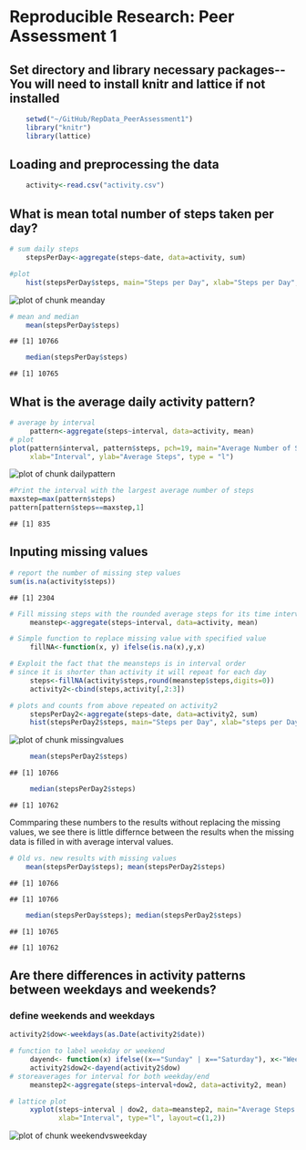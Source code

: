 # Reproducible Research: Peer Assessment 1
## Set directory and library necessary packages--  You will need to install knitr and lattice if not installed

```r
    setwd("~/GitHub/RepData_PeerAssessment1")
    library("knitr")
    library(lattice) 
```

## Loading and preprocessing the data

```r
    activity<-read.csv("activity.csv")
```


## What is mean total number of steps taken per day?

```r
# sum daily steps
    stepsPerDay<-aggregate(steps~date, data=activity, sum)

#plot
    hist(stepsPerDay$steps, main="Steps per Day", xlab="Steps per Day", col="lightgreen")
```

![plot of chunk meanday](figure/meanday.png) 

```r
# mean and median
    mean(stepsPerDay$steps)
```

```
## [1] 10766
```

```r
    median(stepsPerDay$steps)
```

```
## [1] 10765
```

## What is the average daily activity pattern?

```r
# average by interval
     pattern<-aggregate(steps~interval, data=activity, mean) 
# plot
plot(pattern$interval, pattern$steps, pch=19, main="Average Number of Steps Taken", 
     xlab="Interval", ylab="Average Steps", type = "l")
```

![plot of chunk dailypattern](figure/dailypattern.png) 

```r
#Print the interval with the largest average number of steps
maxstep=max(pattern$steps)
pattern[pattern$steps==maxstep,1]
```

```
## [1] 835
```

## Inputing missing values

```r
# report the number of missing step values
sum(is.na(activity$steps))  
```

```
## [1] 2304
```

```r
# Fill missing steps with the rounded average steps for its time interval
     meanstep<-aggregate(steps~interval, data=activity, mean)

# Simple function to replace missing value with specified value
     fillNA<-function(x, y) ifelse(is.na(x),y,x)

# Exploit the fact that the meansteps is in interval order
# since it is shorter than activity it will repeat for each day
     steps<-fillNA(activity$steps,round(meanstep$steps,digits=0))
     activity2<-cbind(steps,activity[,2:3])

# plots and counts from above repeated on activity2
     stepsPerDay2<-aggregate(steps~date, data=activity2, sum)
     hist(stepsPerDay2$steps, main="Steps per Day", xlab="steps per Day", col="lightblue")
```

![plot of chunk missingvalues](figure/missingvalues.png) 

```r
     mean(stepsPerDay2$steps)
```

```
## [1] 10766
```

```r
     median(stepsPerDay2$steps)
```

```
## [1] 10762
```

Commparing these numbers to the  results without replacing the missing values, we see there is little differnce between the results when the missing data is filled in with average interval values.

```r
# Old vs. new results with missing values
    mean(stepsPerDay$steps); mean(stepsPerDay2$steps)
```

```
## [1] 10766
```

```
## [1] 10766
```

```r
    median(stepsPerDay$steps); median(stepsPerDay2$steps)
```

```
## [1] 10765
```

```
## [1] 10762
```



## Are there differences in activity patterns between weekdays and weekends?
### define weekends and weekdays

```r
activity2$dow<-weekdays(as.Date(activity2$date))

# function to label weekday or weekend
     dayend<- function(x) ifelse((x=="Sunday" | x=="Saturday"), x<-"Weekend", x<-"Weekday")
     activity2$dow2<-dayend(activity2$dow)
# storeaverages for interval for both weekday/end
     meanstep2<-aggregate(steps~interval+dow2, data=activity2, mean) 

# lattice plot
     xyplot(steps~interval | dow2, data=meanstep2, main="Average Steps vs. Interval", ylab="steps", 
            xlab="Interval", type="l", layout=c(1,2))
```

![plot of chunk weekendvsweekday](figure/weekendvsweekday.png) 

